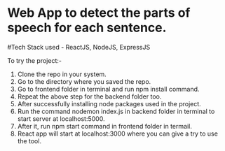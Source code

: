 # Web App to detect the parts of speech for each sentence.

#Tech Stack used - ReactJS, NodeJS, ExpressJS

To try the project:-
1. Clone the repo in your system.
2. Go to the directory where you saved the repo.
3. Go to frontend folder in terminal and run npm install command.
4. Repeat the above step for the backend folder too.
5. After successfully installing node packages used in the project.
6. Run the command nodemon index.js in backend folder in terminal to start server at localhost:5000.
7. After it, run npm start command in frontend folder in termail.
8. React app will start at localhost:3000 where you can give a try to use the tool.
